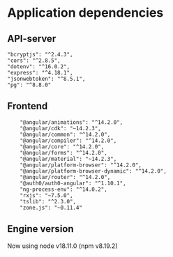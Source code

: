 # Application dependencies

## API-server
```
"bcryptjs": "^2.4.3",
"cors": "^2.8.5",
"dotenv": "^16.0.2",
"express": "^4.18.1",
"jsonwebtoken": "^8.5.1",
"pg": "^8.8.0"
```

## Frontend
```
    "@angular/animations": "^14.2.0",
    "@angular/cdk": "~14.2.3",
    "@angular/common": "^14.2.0",
    "@angular/compiler": "^14.2.0",
    "@angular/core": "^14.2.0",
    "@angular/forms": "^14.2.0",
    "@angular/material": "~14.2.3",
    "@angular/platform-browser": "^14.2.0",
    "@angular/platform-browser-dynamic": "^14.2.0",
    "@angular/router": "^14.2.0",
    "@auth0/auth0-angular": "^1.10.1",
    "ng-process-env": "^14.0.2",
    "rxjs": "~7.5.0",
    "tslib": "^2.3.0",
    "zone.js": "~0.11.4"
```
## Engine version

Now using node v18.11.0 (npm v8.19.2)

